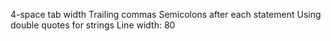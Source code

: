 4-space tab width
Trailing commas
Semicolons after each statement
Using double quotes for strings
Line width: 80